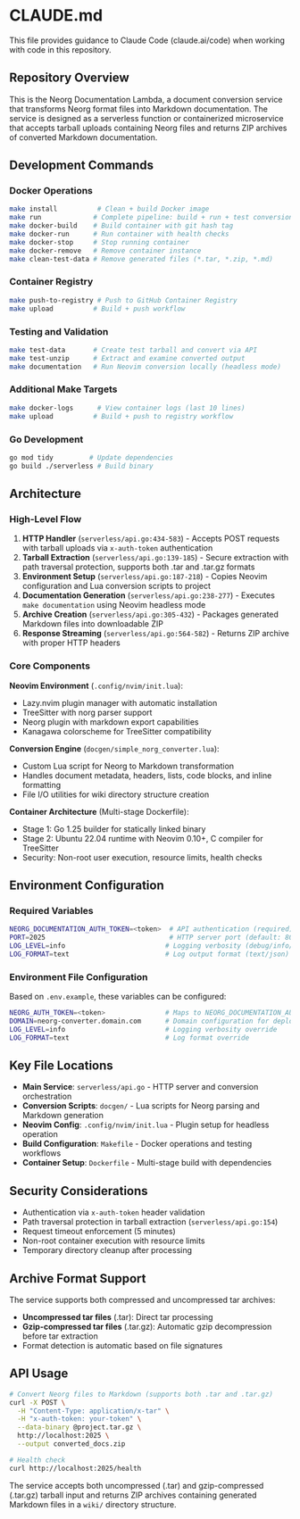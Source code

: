 # CLAUDE.md

This file provides guidance to Claude Code (claude.ai/code) when working with code in this repository.

## Repository Overview

This is the Neorg Documentation Lambda, a document conversion service that transforms Neorg format files into Markdown documentation. The service is designed as a serverless function or containerized microservice that accepts tarball uploads containing Neorg files and returns ZIP archives of converted Markdown documentation.

## Development Commands

### Docker Operations
```bash
make install          # Clean + build Docker image
make run             # Complete pipeline: build + run + test conversion
make docker-build    # Build container with git hash tag  
make docker-run      # Run container with health checks
make docker-stop     # Stop running container
make docker-remove   # Remove container instance
make clean-test-data # Remove generated files (*.tar, *.zip, *.md)
```

### Container Registry
```bash
make push-to-registry # Push to GitHub Container Registry
make upload          # Build + push workflow
```

### Testing and Validation
```bash
make test-data       # Create test tarball and convert via API
make test-unzip      # Extract and examine converted output
make documentation   # Run Neovim conversion locally (headless mode)
```

### Additional Make Targets
```bash
make docker-logs      # View container logs (last 10 lines)
make upload          # Build + push to registry workflow
```

### Go Development
```bash
go mod tidy         # Update dependencies
go build ./serverless # Build binary
```

## Architecture

### High-Level Flow
1. **HTTP Handler** (`serverless/api.go:434-583`) - Accepts POST requests with tarball uploads via `x-auth-token` authentication
2. **Tarball Extraction** (`serverless/api.go:139-185`) - Secure extraction with path traversal protection, supports both .tar and .tar.gz formats
3. **Environment Setup** (`serverless/api.go:187-218`) - Copies Neovim configuration and Lua conversion scripts to project
4. **Documentation Generation** (`serverless/api.go:238-277`) - Executes `make documentation` using Neovim headless mode
5. **Archive Creation** (`serverless/api.go:305-432`) - Packages generated Markdown files into downloadable ZIP
6. **Response Streaming** (`serverless/api.go:564-582`) - Returns ZIP archive with proper HTTP headers

### Core Components

**Neovim Environment** (`.config/nvim/init.lua`):
- Lazy.nvim plugin manager with automatic installation
- TreeSitter with norg parser support  
- Neorg plugin with markdown export capabilities
- Kanagawa colorscheme for TreeSitter compatibility

**Conversion Engine** (`docgen/simple_norg_converter.lua`):
- Custom Lua script for Neorg to Markdown transformation
- Handles document metadata, headers, lists, code blocks, and inline formatting
- File I/O utilities for wiki directory structure creation

**Container Architecture** (Multi-stage Dockerfile):
- Stage 1: Go 1.25 builder for statically linked binary
- Stage 2: Ubuntu 22.04 runtime with Neovim 0.10+, C compiler for TreeSitter
- Security: Non-root user execution, resource limits, health checks

## Environment Configuration

### Required Variables
```bash
NEORG_DOCUMENTATION_AUTH_TOKEN=<token>  # API authentication (required)
PORT=2025                               # HTTP server port (default: 8080)
LOG_LEVEL=info                         # Logging verbosity (debug/info/warn/error)
LOG_FORMAT=text                        # Log output format (text/json)
```

### Environment File Configuration
Based on `.env.example`, these variables can be configured:
```bash
NEORG_AUTH_TOKEN=<token>               # Maps to NEORG_DOCUMENTATION_AUTH_TOKEN
DOMAIN=neorg-converter.domain.com      # Domain configuration for deployment
LOG_LEVEL=info                         # Logging verbosity override
LOG_FORMAT=text                        # Log format override
```

## Key File Locations

- **Main Service**: `serverless/api.go` - HTTP server and conversion orchestration
- **Conversion Scripts**: `docgen/` - Lua scripts for Neorg parsing and Markdown generation
- **Neovim Config**: `.config/nvim/init.lua` - Plugin setup for headless operation
- **Build Configuration**: `Makefile` - Docker operations and testing workflows
- **Container Setup**: `Dockerfile` - Multi-stage build with dependencies

## Security Considerations

- Authentication via `x-auth-token` header validation
- Path traversal protection in tarball extraction (`serverless/api.go:154`)
- Request timeout enforcement (5 minutes)
- Non-root container execution with resource limits
- Temporary directory cleanup after processing

## Archive Format Support

The service supports both compressed and uncompressed tar archives:
- **Uncompressed tar files** (.tar): Direct tar processing
- **Gzip-compressed tar files** (.tar.gz): Automatic gzip decompression before tar extraction
- Format detection is automatic based on file signatures

## API Usage

```bash
# Convert Neorg files to Markdown (supports both .tar and .tar.gz)
curl -X POST \
  -H "Content-Type: application/x-tar" \
  -H "x-auth-token: your-token" \
  --data-binary @project.tar.gz \
  http://localhost:2025 \
  --output converted_docs.zip

# Health check
curl http://localhost:2025/health
```

The service accepts both uncompressed (.tar) and gzip-compressed (.tar.gz) tarball input and returns ZIP archives containing generated Markdown files in a `wiki/` directory structure.